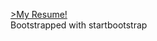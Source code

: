 <a href="https://baby3873575.github.io/myresume/">>My Resume!</a> <br>
Bootstrapped with startbootstrap
